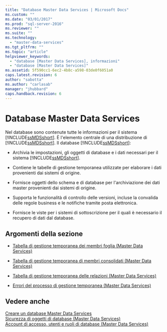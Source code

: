 ```yaml
---
title: "Database Master Data Services | Microsoft Docs"
ms.custom: ""
ms.date: "03/01/2017"
ms.prod: "sql-server-2016"
ms.reviewer: ""
ms.suite: ""
ms.technology: 
  - "master-data-services"
ms.tgt_pltfrm: ""
ms.topic: "article"
helpviewer_keywords: 
  - "database [Master Data Services], informazioni"
  - "database [Master Data Services]"
ms.assetid: 5f590cc1-6ec2-4b8c-a598-03de0f6051a0
caps.latest.revision: 6
author: "sabotta"
ms.author: "carlasab"
manager: "jhubbard"
caps.handback.revision: 6
---
```

# Database Master Data Services
  Nel database sono contenute tutte le informazioni per il sistema [!INCLUDE[ssMDSshort](../includes/ssmdsshort-md.md)]. È l'elemento centrale di una distribuzione di [!INCLUDE[ssMDSshort](../includes/ssmdsshort-md.md)]. Il database [!INCLUDE[ssMDSshort](../includes/ssmdsshort-md.md)]:  
  
-   Archivia le impostazioni, gli oggetti di database e i dati necessari per il sistema [!INCLUDE[ssMDSshort](../includes/ssmdsshort-md.md)].  
  
-   Contiene le tabelle di gestione temporanea utilizzate per elaborare i dati provenienti dai sistemi di origine.  
  
-   Fornisce oggetti dello schema e di database per l'archiviazione dei dati master provenienti dai sistemi di origine.  
  
-   Supporta le funzionalità di controllo delle versioni, incluse la convalida delle regole business e le notifiche tramite posta elettronica.  
  
-   Fornisce le viste per i sistemi di sottoscrizione per il quali è necessario il recupero di dati dal database.  
  
## Argomenti della sezione  
  
-   [Tabella di gestione temporanea dei membri foglia &#40;Master Data Services&#41;](../master-data-services/leaf-member-staging-table-master-data-services.md)  
  
-   [Tabella di gestione temporanea di membri consolidati &#40;Master Data Services&#41;](../master-data-services/consolidated-member-staging-table-master-data-services.md)  
  
-   [Tabella di gestione temporanea delle relazioni &#40;Master Data Services&#41;](../master-data-services/relationship-staging-table-master-data-services.md)  
  
-   [Errori del processo di gestione temporanea &#40;Master Data Services&#41;](../master-data-services/staging-process-errors-master-data-services.md)  
  
## Vedere anche  
 [Creare un database Master Data Services](../master-data-services/install-windows/create-a-master-data-services-database.md)   
 [Sicurezza di oggetti di database &#40;Master Data Services&#41;](../master-data-services/database-object-security-master-data-services.md)   
 [Account di accesso, utenti e ruoli di database &#40;Master Data Services&#41;](../master-data-services/database-logins-users-and-roles-master-data-services.md)  
  
  